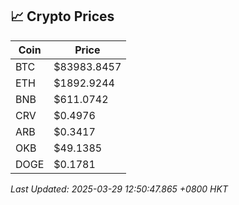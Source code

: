 ## 📈 Crypto Prices

| Coin | Price |
| ---- | ----- |
| BTC | $83983.8457 |
| ETH | $1892.9244 |
| BNB | $611.0742 |
| CRV | $0.4976 |
| ARB | $0.3417 |
| OKB | $49.1385 |
| DOGE | $0.1781 |

_Last Updated: 2025-03-29 12:50:47.865 +0800 HKT_